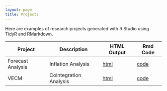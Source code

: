 ```yaml
---
layout: page
title: Projects
---
```


Here are examples of research projects generated with R Studio using TidyR and RMarkdown.

Project | Description | HTML Output | Rmd Code
--- | --- | --- | ---
Forecast Analysis | Inflation Analysis | [html](https://zachmorby.github.io/analysisprojects/) | [code](https://github.com/zachmorby/analysisprojects)
VECM | Cointegration Analysis | [html](https://zachmorby.github.io/VECM/) | [code](https://github.com/zachmorby/VECM)
